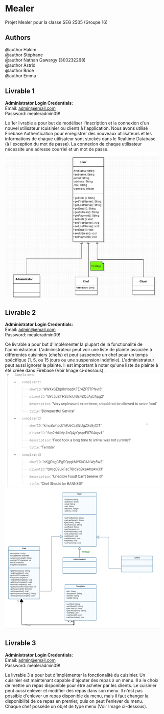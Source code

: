 # **Mealer**

Projet Mealer pour la classe SEG 2505 (Groupe 16)

## Authors
@author Hakim <br />
@author Stéphane <br />
@author Nathan Gawargy (300232268) <br />
@author Astrid <br />
@author Brice <br />
@author Emma <br />

## Livrable 1
**Administrator Login Credentials:** <br />
Email: admin@email.com <br />
Password: mealeradmin09! <br />

Le 1er livrable a pour but de modéliser l'inscription et la connexion d'un nouvel utilisateur (cuisinier ou client) à l'application. Nous avons utilisé Firebase Authentication pour enregistrer des nouveaux utilisateurs et les informations de chaque utilisateur sont stockés dans le Realtime Database (à l'exception du mot de passe). La connexion de chaque utilisateur nécessite une adresse courriel et un mot de passe.
<img src = app/src/Images/UML.jpg>

## Livrable 2
**Administrator Login Credentials:** <br />
Email: admin@email.com <br />
Password: mealeradmin09! <br />

Ce livrable a pour but d'implémenter la plupart de la fonctionalité de l'administrateur. L'administrateur peut voir une liste de plainte associée à différentes cuisiniers (chefs) et peut suspendre un chef pour un temps spécifique (1, 5, ou 15 jours ou une suspension indéfinie). L'administrateur peut aussi ignorer la plainte. Il est important à noter qu'une liste de plainte à été créée dans Firebase (Voir Image ci-dessous).
<img src = app/src/Images/ComplaintList.jpg>
<img src = app/src/Images/UML2.jpg>

## Livrable 3
**Administrator Login Credentials:** <br />
Email: admin@email.com <br />
Password: mealeradmin09! <br />

Le livrable 3 a pour but d'implémenter la fonctionalité du cuisinier. Un cuisinier est maintenant capable d'ajouter des repas à un menu. Il a le choix de mettre un repas disponible pour être acheter par les clients. Le cuisinier peut aussi enlever et modifier des repas dans son menu. Il n'est pas possible d'enlever un repas disponible du menu, mais il faut changer la disponibilité de ce repas en premier, puis on peut l'enlever du menu. Chaque chef possède un objet de type menu (Voir Image ci-dessous). 


